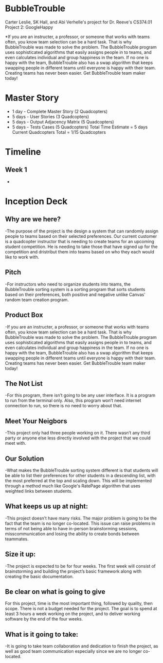 # BubbleTrouble
Carter Leslie, SK Hall, and Abi Verhelle's project for Dr. Reeve's CS374.01 Project 2: GoogleHappy

*If you are an instructer, a professor, or someone that works with teams often, you know team selection can be a hard task. That is why BubbleTrouble was made to solve the problem. The BubbleTrouble program uses sophisticated algorithms that easily assigns people in to teams, and even calculates individual and group happiness in the team. If no one is happy with the team, BubbleTrouble also has a swap algorithm that keeps swapping people in different teams until everyone is happy with their team. Creating teams has never been easier. Get BubbleTrouble team maker today!


Master Story
==============

* 1 day - Complete Master Story (2 Quadcopters)
* 5 days - User Stories (3 Quadcopters)
* 5 days - Output Adjacency Matrix (5 Quadcopters)
* 5 days - Tests Cases (5 Quadcopters)
Total Time Estimate = 5 days
Current Quadcopters Total = 1/15 Quadcopters

Timeline
==========

Week 1
----------
*

Inception Deck
================

Why are we here? 
------------
-The purpose of the project is the design a system that can randomly assign people to teams based on their selected preferences. Our current customer is a quadcopter instructor that is needing to create teams for an upcoming student competition. He is needing to take those that have signed up for the competition and dristribut them into teams based on who they each would like to work with.

Pitch
---------
-For instructors who need to organize students into teams, the BubbleTrouble sorting system is a sorting program that sorts students based on their preferences, both positive and negative unlike Canvas' random team creation program.

Product Box
-------
-If you are an instructer, a professor, or someone that works with teams often, you know team selection can be a hard task. That is why BubbleTrouble was made to solve the problem. The BubbleTrouble program uses sophisticated algorithms that easily assigns people in to teams, and even calculates individual and group happiness in the team. If no one is happy with the team, BubbleTrouble also has a swap algorithm that keeps swapping people in different teams until everyone is happy with their team. Creating teams has never been easier. Get BubbleTrouble team maker today!

The Not List
------
-For this program, there isn’t going to be any user interface. It is a program to run from the terminal only. Also, this program won’t need internet connection to run, so there is no need to worry about that.

Meet Your Neigbors
---
-This project only had three people working on it. There wasn’t any third party or anyone else less directly involved with the project that we could meet with.

Our Solution
---------
-What makes the BubbleTrouble sorting system different is that students will be able to list their preferences for other students in a descending list, with the most preferred at the top and scaling down. This will be implemented through a method much like Google's RatePage algorithm that uses weighted links between students.

What keeps us up at night:
----
-This project doesn’t have many risks. The major problem is going to be the fact that the team is no longer co-located. This issue can raise problems in terms of not being able to have in-person brainstorming sessions, misscommunication and losing the ability to create bonds between teammates.

Size it up: 
---
-The project is expected to be for four weeks. The first week will consist of brainstorming and building the project’s basic framework along with creating the basic documentation.

Be clear on what is going to give
---
For this project, time is the most important thing, followed by quality, then scope. There is not a budget needed for the project. The goal is to spend at least 3 hours a week working on the project, and to deliver working software by the end of the four weeks.

What is it going to take:
---
-It is going to take team collaboration and dedication to finish the project, as well as good team communication especially since we are no longer co-located.